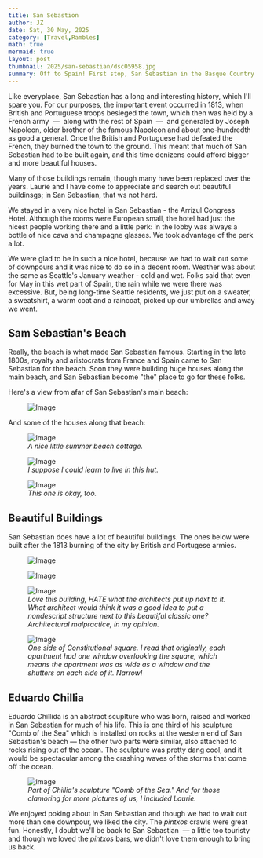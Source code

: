 ```yaml
---
title: San Sebastion
author: JZ
date: Sat, 30 May, 2025
category: [Travel,Rambles]
math: true
mermaid: true
layout: post
thumbnail: 2025/san-sebastian/dsc05958.jpg
summary: Off to Spain! First stop, San Sebastian in the Basque Country.
---  
```

Like everyplace, San Sebastian has a long and interesting history, which I'll spare you. For our purposes, the important event occurred in 1813, when British and Portuguese troops besieged the town, which then was held by a French army &nbsp;&mdash;&nbsp; along with the rest of Spain &nbsp;&mdash;&nbsp; and generaled by Joseph Napoleon, older brother of the famous Napoleon and about one-hundredth as good a general. Once the British and Portuguese had defeated the French, they burned the town to the ground. This meant that much of San Sebastian had to be built again, and this time denizens could afford bigger and more beautiful houses.

Many of those buildings remain, though many have been replaced over the years. Laurie and I have come to appreciate and search out beautiful buildinsgs; in San Sebastian, that ws not hard. 

We stayed in a very nice hotel in San Sebastian - the Arrizul Congress Hotel. Although the rooms were European small, the hotel had just the nicest people working there and a little perk: in the lobby was always a bottle of nice cava and champagne glasses. We took advantage of the perk a lot.

We were glad to be in such a nice hotel, because we had to wait out some of downpours and it was nice to do so in a decent room. Weather was about the same as Seattle's January weather - cold and wet. Folks said that even for May in this wet part of Spain, the rain while we were there was excessive. But, being long-time Seattle residents, we just put on a sweater, a sweatshirt, a warm coat and a raincoat, picked up our umbrellas and away we went.

<h2>Sam Sebastian's Beach</h2>
Really, the beach is what made San Sebastian famous. Starting in the late 1800s, royalty and aristocrats from France and Spain came to San Sebastian for the beach. Soon they were building huge houses along the main beach, and San Sebastian become "the" place to go for these folks.

Here's a view from afar of San Sebastian's main beach:
<figure class = 'landscape' >
    <img src="{{ "2025/san-sebastian/DSC05957.jpg" | prepend: site.imageurl | prepend: site.baseurl  }}" alt="Image" />
    <figcaption><em></em></figcaption>
</figure>

And some of the houses along that beach:
<figure class = 'landscape' >
    <img src="{{ "2025/san-sebastian/DSC05979.jpg" | prepend: site.imageurl | prepend: site.baseurl  }}" alt="Image" />
    <figcaption><em>A nice little summer beach cottage.</em></figcaption>
</figure>
<figure class = 'landscape' >
    <img src="{{ "2025/san-sebastian/DSC05980.jpg" | prepend: site.imageurl | prepend: site.baseurl  }}" alt="Image" /> 
    <figcaption><em>I suppose I could learn to live in this hut.</em></figcaption>
</figure>
<figure class = 'landscape' >
    <img src="{{ "2025/san-sebastian/DSC05981.jpg" | prepend: site.imageurl | prepend: site.baseurl  }}" alt="Image" />
    <figcaption><em>This one is okay, too.</em></figcaption>
</figure>

<h2>Beautiful Buildings</h2>
San Sebastian does have a lot of beautiful buildings. The ones below were built after the 1813 burning of the city by British and Portugese armies.
<figure class = 'portrait' >
    <img src="{{ "2025/san-sebastian/DSC05965.jpg" | prepend: site.imageurl | prepend: site.baseurl  }}" alt="Image" />
    <figcaption><em></em></figcaption>
</figure>

<figure class = 'portrait' >
    <img src="{{ "2025/san-sebastian/DSC05966.JPG" | prepend: site.imageurl | prepend: site.baseurl  }}" alt="Image" />
    <figcaption><em></em></figcaption>
</figure>


<figure class = 'portrait-wide-caption' >
    <img class='narrow' src="{{ "2025/san-sebastian/DSC05967.jpg" | prepend: site.imageurl | prepend: site.baseurl  }}" alt="Image" />
    <figcaption><em>Love this building, HATE what the architects put up next to it. What architect would think it was a good idea to put a nondescript structure next to this beautiful classic one? Architectural malpractice, in my opinion.</em></figcaption>
</figure>
<figure class = 'landscape' >
    <img src="{{ "2025/san-sebastian/DSC05969.jpg" | prepend: site.imageurl | prepend: site.baseurl  }}" alt="Image" />
    <figcaption><em>One side of Constitutional square. I read that originally, each apartment had one window overlooking the square, which means the apartment was as wide as a window and the shutters on each side of it. Narrow!</em></figcaption>
</figure>

<h2>Eduardo Chillia</h2>
Eduardo Chillida is an abstract scuplture who was born, raised and worked in San Sebastian for much of his life. This is one third of his sculpture "Comb of the Sea" which is installed on rocks at the western end of San Sebastian's beach&nbsp;&mdash;&nbsp;the other two parts were similar, also attached to rocks rising out of the ocean. The sculpture was pretty dang cool, and it would be spectacular among the crashing waves of the storms that come off the ocean.
<figure class = 'landscape' >
    <img src="{{ "2025/san-sebastian/DSC06000.jpg" | prepend: site.imageurl | prepend: site.baseurl  }}" alt="Image" />
    <figcaption><em>Part of Chillia's sculpture "Comb of the Sea." And for those clamoring for more pictures of us, I included Laurie.</em></figcaption>
</figure>

We enjoyed poking about in San Sebastian and though we had to wait out more than one downpour, we liked the city. The <em>pintxos</em> crawls were great fun. Honestly, I doubt we'll be back to San Sebastian &nbsp;&mdash;&nbsp;a little too touristy and though we loved the <em>pintxos</em> bars, we didn't love them enough to bring us back.